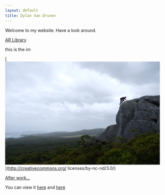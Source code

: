 ```yaml
---
layout: default
title: Dylan Van Drunen
---
```


Welcome to my website. Have a look around. 

[AR Library](ModelLib.md)

<div style="background-image: '/photos/monkeyrock.JPG';"> this is the im</div>

[![Creative Commons License](/photos/monkeyrock.JPG)](http://creativecommons.org/
    licenses/by-nc-nd/3.0/)

[After work...](/photos/pictureLib.md)

You can view it [here](Website.html)
and [here](MariusBusinessCard.html)




